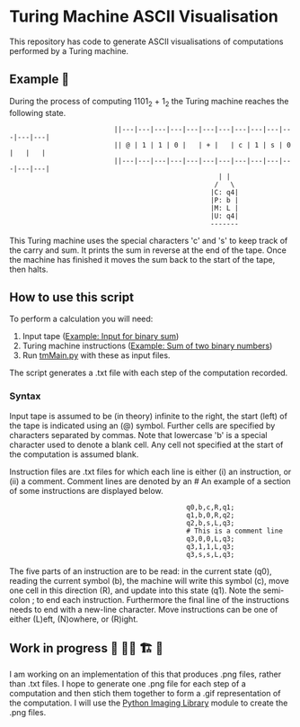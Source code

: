 # Turing Machine ASCII Visualisation

This repository has code to generate ASCII visualisations of computations performed by a Turing machine. 

## Example :abacus:

During the process of computing 1101<sub>2</sub> + 1<sub>2</sub> the Turing machine reaches the following state.

                              ||---|---|---|---|---|---|---|---|---|---|---|---|---|
                              || @ | 1 | 1 | 0 |   | + |   | c | 1 | s | 0 |   |   |
                              ||---|---|---|---|---|---|---|---|---|---|---|---|---|
                                                        | |  
                                                       /   \
                                                      |C: q4|
                                                      |P: b |
                                                      |M: L |
                                                      |U: q4|
                                                      -------
This Turing machine uses the special characters 'c' and 's' to keep track of the carry and sum. 
It prints the sum in reverse at the end of the tape. Once the machine has finished it moves the sum back to the start of the tape, then halts.

## How to use this script

To perform a calculation you will need: 
  1. Input tape ([Example: Input for binary sum](https://github.com/epicurithmetic/turingMachine/blob/master/tm-tape.txt))
  2. Turing machine instructions ([Example: Sum of two binary numbers](https://github.com/epicurithmetic/turingMachine/blob/master/tm-code-binaryaddition.txt))
  3. Run [tmMain.py](https://github.com/epicurithmetic/turingMachine/blob/master/tmMain.py) with these as input files. 

The script generates a .txt file with each step of the computation recorded.

### Syntax 
  
  Input tape is assumed to be (in theory) infinite to the right, the start (left) of the tape is indicated using an (@) symbol.
  Further cells are specified by characters separated by commas. Note that lowercase 'b' is a special character used to denote a blank cell. 
  Any cell not specified at the start of the computation is assumed blank.
  
  Instruction files are .txt files for which each line is either (i) an instruction, or (ii) a comment. Comment lines are denoted by an #
  An example of a section of some instructions are displayed below.

                                                q0,b,c,R,q1;
                                                q1,b,0,R,q2;
                                                q2,b,s,L,q3;
                                                # This is a comment line
                                                q3,0,0,L,q3;
                                                q3,1,1,L,q3;
                                                q3,s,s,L,q3;

The five parts of an instruction are to be read: in the current state (q0), reading the current symbol (b), the machine will write this symbol (c), move one cell in this direction (R), and update into this state (q1).
Note the semi-colon ; to end each instruction. Furthermore the final line of the instructions needs to end with a new-line character. Move instructions can be one of either (L)eft, (N)owhere, or (R)ight.

## Work in progress :construction: :construction_worker_man: :building_construction: :construction:

I am working on an implementation of this that produces .png files, rather than .txt files. I hope to generate one .png file for each step of a computation and then stich them together to form a .gif representation of the computation. I will use the [Python Imaging Library](https://pillow.readthedocs.io/en/stable/index.html) module to create the .png files. 
